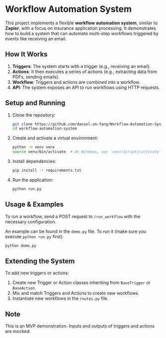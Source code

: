 # Workflow Automation System

This project implements a flexible **workflow automation system**, similar to **Zapier**, with a focus on insurance application processing. It demonstrates how to build a system that can automate multi-step workflows triggered by events like receiving an email.

## How It Works

1. **Triggers**: The system starts with a trigger (e.g., receiving an email).
2. **Actions**: It then executes a series of actions (e.g., extracting data from PDFs, sending emails).
3. **Workflow**: Triggers and actions are combined into a workflow.
4. **API**: The system exposes an API to run workflows using HTTP requests.

## Setup and Running

1. Clone the repository:

   ```bash
   git clone https://github.com/daniel-zm-fang/Workflow-Automation-System.git
   cd workflow-automation-system
   ```

2. Create and activate a virtual environment:

   ```bash
   python -m venv venv
   source venv/bin/activate  # On Windows, use `venv\Scripts\activate`
   ```

3. Install dependencies:

   ```bash
   pip install -r requirements.txt
   ```

4. Run the application:

   ```bash
   python run.py
   ```

## Usage & Examples

To run a workflow, send a POST request to `/run_workflow` with the necessary configuration.

An example can be found in the `demo.py` file. To run it (make sure you execute `python run.py` first):

```bash
python demo.py
```

## Extending the System

To add new triggers or actions:

1. Create new Trigger or Action classes inheriting from `BaseTrigger` or `BaseAction`.
2. Mix and match Triggers and Actions to create new workflows.
3. Instantiate new workflows in the `routes.py` file.

## Note

This is an MVP demonstration. Inputs and outputs of triggers and actions are mocked.
